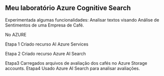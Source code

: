 
## Meu laboratório Azure Cognitive Search
Experimentada algumas funcionalidades: Analisar textos visando Análise de Sentimentos de uma Empresa de Café.

No AZURE

Etapa 1 
    Criado recurso AI Azure Services 


Etapa 2
    Criado recurso Azure AI Search  

Etapa3
    Carregados arquivos de avaliação dos cafés no Azure Storage accounts.
Etapa4
   Usado Azure AI Search para analisar avaliações.    

    
    


